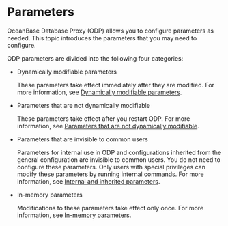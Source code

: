 Parameters 
===============================

OceanBase Database Proxy (ODP) allows you to configure parameters as needed. This topic introduces the parameters that you may need to configure. 

ODP parameters are divided into the following four categories:

* Dynamically modifiable parameters 

  These parameters take effect immediately after they are modified. For more information, see [Dynamically modifiable parameters](../1.configuration/3.parameters-that-can-be-dynamically-modified.md).
  

* Parameters that are not dynamically modifiable 

  These parameters take effect after you restart ODP. For more information, see [Parameters that are not dynamically modifiable](../1.configuration/4.parameters-that-cannot-be-dynamically-modified.md).
  

* Parameters that are invisible to common users 

  Parameters for internal use in ODP and configurations inherited from the general configuration are invisible to common users. You do not need to configure these parameters. Only users with special privileges can modify these parameters by running internal commands. For more information, see [Internal and inherited parameters](../1.configuration/5.parameters-that-do-not-need-to-be-modified.md).
  

* In-memory parameters 

  Modifications to these parameters take effect only once. For more information, see [In-memory parameters](../1.configuration/6.memory-level-parameters.md).
  



